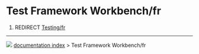 # Test Framework Workbench/fr
1.  REDIRECT [Testing/fr](Testing/fr.md)



---
![](images/Button_right.svg) [documentation index](../README.md) > Test Framework Workbench/fr
